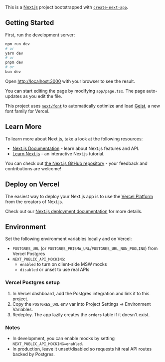 This is a [Next.js](https://nextjs.org) project bootstrapped with [`create-next-app`](https://nextjs.org/docs/app/api-reference/cli/create-next-app).

## Getting Started

First, run the development server:

```bash
npm run dev
# or
yarn dev
# or
pnpm dev
# or
bun dev
```

Open [http://localhost:3000](http://localhost:3000) with your browser to see the result.

You can start editing the page by modifying `app/page.tsx`. The page auto-updates as you edit the file.

This project uses [`next/font`](https://nextjs.org/docs/app/building-your-application/optimizing/fonts) to automatically optimize and load [Geist](https://vercel.com/font), a new font family for Vercel.

## Learn More

To learn more about Next.js, take a look at the following resources:

- [Next.js Documentation](https://nextjs.org/docs) - learn about Next.js features and API.
- [Learn Next.js](https://nextjs.org/learn) - an interactive Next.js tutorial.

You can check out [the Next.js GitHub repository](https://github.com/vercel/next.js) - your feedback and contributions are welcome!

## Deploy on Vercel

The easiest way to deploy your Next.js app is to use the [Vercel Platform](https://vercel.com/new?utm_medium=default-template&filter=next.js&utm_source=create-next-app&utm_campaign=create-next-app-readme) from the creators of Next.js.

Check out our [Next.js deployment documentation](https://nextjs.org/docs/app/building-your-application/deploying) for more details.

## Environment

Set the following environment variables locally and on Vercel:

- `POSTGRES_URL` (or `POSTGRES_PRISMA_URL`/`POSTGRES_URL_NON_POOLING`) from Vercel Postgres
- `NEXT_PUBLIC_API_MOCKING`:
  - `enabled` to turn on client-side MSW mocks
  - `disabled` or unset to use real APIs

### Vercel Postgres setup

1. In Vercel dashboard, add the Postgres integration and link it to this project.
2. Copy the `POSTGRES_URL` env var into Project Settings → Environment Variables.
3. Redeploy. The app lazily creates the `orders` table if it doesn't exist.

### Notes

- In development, you can enable mocks by setting `NEXT_PUBLIC_API_MOCKING=enabled`.
- In production, leave it unset/disabled so requests hit real API routes backed by Postgres.
